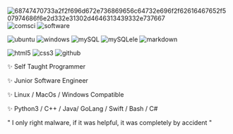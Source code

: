 
![68747470733a2f2f696d672e736869656c64732e696f2f62616467652f507974686f6e2d332e31302d4646313439332e737667](https://user-images.githubusercontent.com/108424001/216198130-b72a4e90-c345-4abe-a55f-77f4035af05b.svg)
![comsci](https://user-images.githubusercontent.com/108424001/216205971-ceea3298-a418-4afb-b3a9-87654b6672cb.svg)
![software](https://user-images.githubusercontent.com/108424001/216206020-f1245496-e158-4a75-b13c-ee9979695e91.svg)

![ubuntu](https://user-images.githubusercontent.com/108424001/216206062-8dfa3b7f-3797-4714-a48f-c64113da7161.svg)
![windows](https://user-images.githubusercontent.com/108424001/216206070-8bde5dc6-a34e-4260-9b94-6f99104d5ae5.svg)
![mySQL](https://user-images.githubusercontent.com/108424001/216206076-bde1ede9-ba71-4aa6-b7d9-e839c513494b.svg)
![mySQLele](https://user-images.githubusercontent.com/108424001/216206081-3cae62d3-8bca-474f-9394-c4751b896181.svg)
![markdown](https://user-images.githubusercontent.com/108424001/216206087-8fd8a4af-ed3d-4431-8454-68b74006ab3e.svg)


![html5](https://user-images.githubusercontent.com/108424001/216206100-ef561640-d5b7-4915-848c-11777cfdb709.svg)
![css3](https://user-images.githubusercontent.com/108424001/216206110-1ec361a8-e105-4dbf-b233-83a56ee43872.svg)
![github](https://user-images.githubusercontent.com/108424001/216206119-2c2442b4-3a02-42ab-b902-ea782c0dbc1a.svg)


✨  Self Taught Programmer


✨  Junior Software Engineer

✨  Linux / MacOs / Windows Compatible

✨  Python3 / C++ / Java/ GoLang / Swift / Bash / C#


" I only right malware, if it was helpful, it was completely by accident "


<!---
Donny-GUI/Donny-GUI is a ✨ special ✨ repository because its `README.md` (this file) appears on your GitHub profile.
You can click the Preview link to take a look at your changes.
--->
